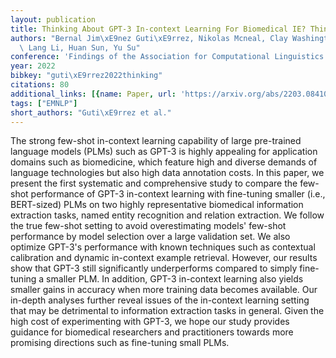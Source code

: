 ```yaml
---
layout: publication
title: Thinking About GPT-3 In-context Learning For Biomedical IE? Think Again
authors: "Bernal Jim\xE9nez Guti\xE9rrez, Nikolas Mcneal, Clay Washington, You Chen,\
  \ Lang Li, Huan Sun, Yu Su"
conference: 'Findings of the Association for Computational Linguistics: EMNLP 2022'
year: 2022
bibkey: "guti\xE9rrez2022thinking"
citations: 80
additional_links: [{name: Paper, url: 'https://arxiv.org/abs/2203.08410'}]
tags: ["EMNLP"]
short_authors: "Guti\xE9rrez et al."
---
```

The strong few-shot in-context learning capability of large pre-trained
language models (PLMs) such as GPT-3 is highly appealing for application
domains such as biomedicine, which feature high and diverse demands of language
technologies but also high data annotation costs. In this paper, we present the
first systematic and comprehensive study to compare the few-shot performance of
GPT-3 in-context learning with fine-tuning smaller (i.e., BERT-sized) PLMs on
two highly representative biomedical information extraction tasks, named entity
recognition and relation extraction. We follow the true few-shot setting to
avoid overestimating models' few-shot performance by model selection over a
large validation set. We also optimize GPT-3's performance with known
techniques such as contextual calibration and dynamic in-context example
retrieval. However, our results show that GPT-3 still significantly
underperforms compared to simply fine-tuning a smaller PLM. In addition, GPT-3
in-context learning also yields smaller gains in accuracy when more training
data becomes available. Our in-depth analyses further reveal issues of the
in-context learning setting that may be detrimental to information extraction
tasks in general. Given the high cost of experimenting with GPT-3, we hope our
study provides guidance for biomedical researchers and practitioners towards
more promising directions such as fine-tuning small PLMs.